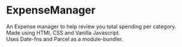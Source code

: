 # ExpenseManager

An Expense manager to help review you total spending per category. <br />
Made using HTMl, CSS and Vanilla Javascript. <br />
Uses Date-fns and Parcel as a module-bundler. <br />
